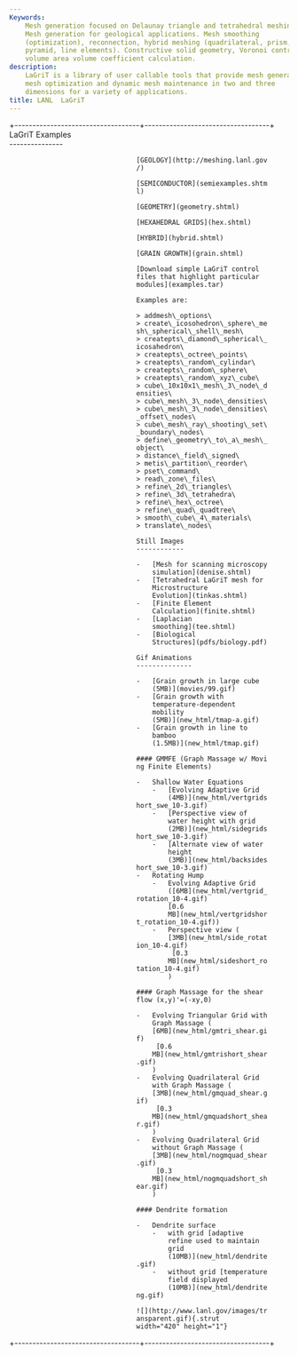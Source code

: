```yaml
---
Keywords: 
    Mesh generation focused on Delaunay triangle and tetrahedral meshing.
    Mesh generation for geological applications. Mesh smoothing
    (optimization), reconnection, hybrid meshing (quadrilateral, prism,
    pyramid, line elements). Constructive solid geometry, Voronoi control
    volume area volume coefficient calculation.
description: 
    LaGriT is a library of user callable tools that provide mesh generation,
    mesh optimization and dynamic mesh maintenance in two and three
    dimensions for a variety of applications.
title: LANL  LaGriT 
---
```


<div id="content-org">

+-----------------------------------+-----------------------------------+
                                    LaGriT Examples                   
                                    ---------------                   

                                    [GEOLOGY](http://meshing.lanl.gov 
                                    /)                                

                                    [SEMICONDUCTOR](semiexamples.shtm 
                                    l)                                

                                    [GEOMETRY](geometry.shtml)        

                                    [HEXAHEDRAL GRIDS](hex.shtml)     

                                    [HYBRID](hybrid.shtml)            

                                    [GRAIN GROWTH](grain.shtml)       

                                    [Download simple LaGriT control   
                                    files that highlight particular   
                                    modules](examples.tar)            

                                    Examples are:                     

                                    > addmesh\_options\               
                                    > create\_icosohedron\_sphere\_me 
                                    sh\_spherical\_shell\_mesh\       
                                    > createpts\_diamond\_spherical\_ 
                                    icosahedron\                      
                                    > createpts\_octree\_points\      
                                    > createpts\_random\_cylindar\    
                                    > createpts\_random\_sphere\      
                                    > createpts\_random\_xyz\_cube\   
                                    > cube\_10x10x1\_mesh\_3\_node\_d 
                                    ensities\                         
                                    > cube\_mesh\_3\_node\_densities\ 
                                    > cube\_mesh\_3\_node\_densities\ 
                                    _offset\_nodes\                   
                                    > cube\_mesh\_ray\_shooting\_set\ 
                                    _boundary\_nodes\                 
                                    > define\_geometry\_to\_a\_mesh\_ 
                                    object\                           
                                    > distance\_field\_signed\        
                                    > metis\_partition\_reorder\      
                                    > pset\_command\                  
                                    > read\_zone\_files\              
                                    > refine\_2d\_triangles\          
                                    > refine\_3d\_tetrahedra\         
                                    > refine\_hex\_octree\            
                                    > refine\_quad\_quadtree\         
                                    > smooth\_cube\_4\_materials\     
                                    > translate\_nodes\               

                                    Still Images                      
                                    ------------                      

                                    -   [Mesh for scanning microscopy 
                                        simulation](denise.shtml)     
                                    -   [Tetrahedral LaGriT mesh for  
                                        Microstructure                
                                        Evolution](tinkas.shtml)      
                                    -   [Finite Element               
                                        Calculation](finite.shtml)    
                                    -   [Laplacian                    
                                        smoothing](tee.shtml)         
                                    -   [Biological                   
                                        Structures](pdfs/biology.pdf) 

                                    Gif Animations                    
                                    --------------                    

                                    -   [Grain growth in large cube   
                                        (5MB)](movies/99.gif)         
                                    -   [Grain growth with            
                                        temperature-dependent         
                                        mobility                      
                                        (5MB)](new_html/tmap-a.gif)   
                                    -   [Grain growth in line to      
                                        bamboo                        
                                        (1.5MB)](new_html/tmap.gif)   

                                    #### GMMFE (Graph Massage w/ Movi 
                                    ng Finite Elements)               

                                    -   Shallow Water Equations       
                                        -   [Evolving Adaptive Grid   
                                            (4MB)](new_html/vertgrids 
                                    hort_swe_10-3.gif)                
                                        -   [Perspective view of      
                                            water height with grid    
                                            (2MB)](new_html/sidegrids 
                                    hort_swe_10-3.gif)                
                                        -   [Alternate view of water  
                                            height                    
                                            (3MB)](new_html/backsides 
                                    hort_swe_10-3.gif)                
                                    -   Rotating Hump                 
                                        -   Evolving Adaptive Grid    
                                            ([6MB](new_html/vertgrid_ 
                                    rotation_10-4.gif)               
                                            [0.6                      
                                            MB](new_html/vertgridshor 
                                    t_rotation_10-4.gif))             
                                        -   Perspective view (        
                                            [3MB](new_html/side_rotat 
                                    ion_10-4.gif)                     
                                             [0.3                    
                                            MB](new_html/sideshort_ro 
                                    tation_10-4.gif)                  
                                            )                         

                                    #### Graph Massage for the shear  
                                    flow (x,y)'=(-xy,0)               

                                    -   Evolving Triangular Grid with 
                                        Graph Massage (               
                                        [6MB](new_html/gmtri_shear.gi 
                                    f)                                
                                         [0.6                        
                                        MB](new_html/gmtrishort_shear 
                                    .gif)                             
                                        )                             
                                    -   Evolving Quadrilateral Grid   
                                        with Graph Massage (          
                                        [3MB](new_html/gmquad_shear.g 
                                    if)                               
                                         [0.3                        
                                        MB](new_html/gmquadshort_shea 
                                    r.gif)                            
                                        )                             
                                    -   Evolving Quadrilateral Grid   
                                        without Graph Massage (       
                                        [3MB](new_html/nogmquad_shear 
                                    .gif)                             
                                         [0.3                        
                                        MB](new_html/nogmquadshort_sh 
                                    ear.gif)                          
                                        )                             

                                    #### Dendrite formation           

                                    -   Dendrite surface              
                                        -   with grid [adaptive       
                                            refine used to maintain   
                                            grid                      
                                            (10MB)](new_html/dendrite 
                                    .gif)                             
                                        -   without grid [temperature 
                                            field displayed           
                                            (10MB)](new_html/dendrite 
                                    ng.gif)                           

                                    ![](http://www.lanl.gov/images/tr 
                                    ansparent.gif){.strut             
                                    width="420" height="1"}           
+-----------------------------------+-----------------------------------+

</div>
